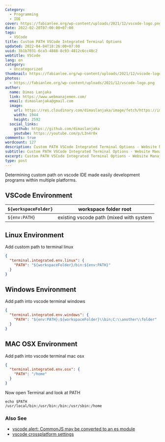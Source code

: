 ```yaml
---
Category:
  - Programming
  - IDE
cover: https://fabianlee.org/wp-content/uploads/2021/12/vscode-logo.png
date: 2022-02-20T07:00:00+07:00
tags:
  - VSCode
title: Custom PATH VSCode Integrated Terminal Options
updated: 2022-04-04T18:26:00+07:00
uuid: 3b1b7031-6ca3-4888-8c93-4812c6cc40c2
webtitle: VSCode
lang: en
category:
  - Uncategorized
thumbnail: https://fabianlee.org/wp-content/uploads/2021/12/vscode-logo.png
photos:
  - https://fabianlee.org/wp-content/uploads/2021/12/vscode-logo.png
author:
  name: Dimas Lanjaka
  link: https://www.webmanajemen.com/
  email: dimaslanjaka@gmail.com
  image:
    url: https://res.cloudinary.com/dimaslanjaka/image/fetch/https://imgdb.net/images/3600.jpg
    width: 1944
    height: 2592
  social_links:
    github: https://github.com/dimaslanjaka
    youtube: https://youtube.com/p/L3n4r0x
comments: true
wordcount: 127
description: Custom PATH VSCode Integrated Terminal Options - Website Manajemen Indonesia
subtitle: Custom PATH VSCode Integrated Terminal Options - Website Manajemen Indonesia
excerpt: Custom PATH VSCode Integrated Terminal Options - Website Manajemen Indonesia
type: post
---
```


Determining custom path on vscode IDE made easily development programs within multiple platforms.

## VSCode Environment
| `${workspaceFolder}` | workspace folder root                   |
| -------------------- | --------------------------------------- |
| `${env:PATH}`        | existing vscode path (mixed with system |

## Linux Environment
Add custom path to terminal linux
```json
{
  "terminal.integrated.env.linux": {
    "PATH": "${workspaceFolder}/bin:${env:PATH}"
  }
}
```

## Windows Environment
Add path into vscode terminal windows
```json
{
  "terminal.integrated.env.windows": {
    "PATH": "${env:PATH};${workspaceFolder}\\bin;C:\\another\\folder"
  }
}
```

## MAC OSX Environment
Add path into vscode terminal mac osx
```json
{
  "terminal.integrated.env.osx": {
    "PATH": "/home"
  }
}
```
Now open Terminal and look at PATH
```shell
echo $PATH
/usr/local/bin:/usr/bin:/bin:/usr/sbin:/home
```

### Also See
- [vscode alert: CommonJS may be converted to an es module](/2022/03/26/file-is-a-commonjs-module-it-may-be-converted-to-an-es-module.html)
- [vscode crossplatform settings](/p/search.html?q=vscode+crossplatform+setting)